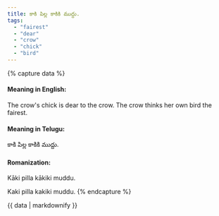 ```yaml
---
title: కాకి పిల్ల కాకికి ముద్దు.
tags:
  - "fairest"
  - "dear"
  - "crow"
  - "chick"
  - "bird"
---
```


{% capture data %}
#### Meaning in English:
The crow's chick is dear to the crow.
The crow thinks her own bird the fairest.

#### Meaning in Telugu:
కాకి పిల్ల కాకికి ముద్దు.

#### Romanization:
Kāki pilla kākiki muddu.

Kaki pilla kakiki muddu.
{% endcapture %}

{{ data | markdownify }}

